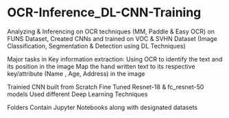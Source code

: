 # OCR-Inference_DL-CNN-Training
Analyzing & Inferencing on OCR techniques (MM, Paddle & Easy OCR)
on FUNS Dataset, Created CNNs and trained on VOC & SVHN Dataset
(Image Classification, Segmentation & Detection using DL Techniques)

Major tasks in Key information extraction:
   Using OCR to identify the text and its position in the image
   Map the hand written text to its respective key/attribute (Name , Age, Address) in the image
   
Trainied CNN built from Scratch
Fine Tuned Resnet-18 & fc_resnet-50 models
Used different Deep Learning Techniques

Folders Contain Jupyter Notebooks along with designated datasets
